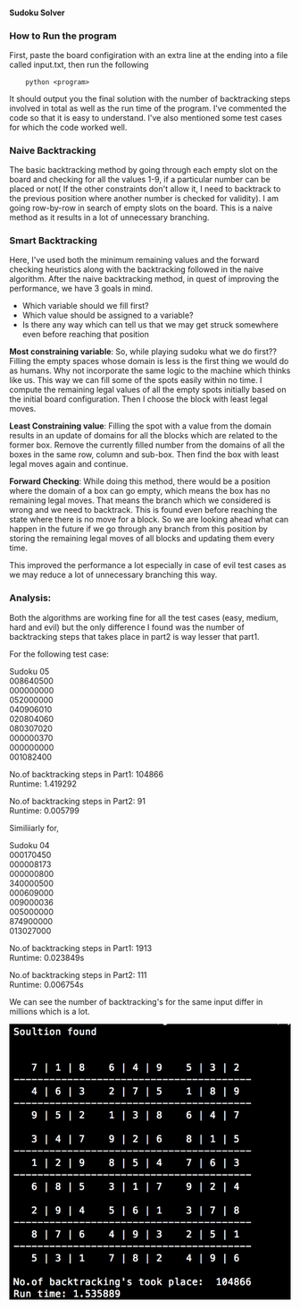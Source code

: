 #### Sudoku Solver
### How to Run the program

First, paste the board configiration with an extra line at the ending into a file called input.txt, then run the following

		python <program>

It should output you the final solution with the number of backtracking steps involved in total as well as the run time of the program. I've commented the code so that it is easy to understand. I've also mentioned some test cases for which the code worked well.

### Naive Backtracking

The basic backtracking method by going through each empty slot on the board and checking for all the values 1-9, if a particular number can be placed or not( If the other constraints don't allow it, I need to backtrack to the previous position where another number is checked for validity). I am going row-by-row in search of empty slots on the board. This is a naive method as it results in a lot of unnecessary branching.

### Smart Backtracking

Here, I've used both the minimum remaining values and the forward checking heuristics along with the backtracking followed in the naive algorithm. After the naive backtracking method, in quest of improving the performance, we have 3 goals in mind.

* Which variable should we fill first?
* Which value should be assigned to a variable?  
* Is there any way which can tell us that we may get struck somewhere even before reaching that position

**Most constraining variable**: So, while playing sudoku what we do first?? Filling the empty spaces whose domain is less is the first thing we would do as humans. Why not incorporate the same logic to the machine which thinks like us. This way we can fill some of the spots easily within no time. I compute the remaining legal values of all the empty spots initially based on the initial board configuration. Then I choose the block with least legal moves.

**Least Constraining value**: Filling the spot with a value from the domain results in an update of domains for all the blocks which are related to the former box. Remove the currently filled number from the domains of all the boxes in the same row, column and sub-box. Then find the box with least legal moves again and continue.


**Forward Checking**: While doing this method, there would be a position where the domain of a box can go empty, which means the box has no remaining legal moves. That means the branch which we considered is wrong and we need to backtrack. This is found even before reaching the state where there is no move for a block. So we are looking ahead what can happen in the future if we go through any branch from this position by storing the remaining legal moves of all blocks and updating them every time.


This improved the performance a lot especially in case of evil test cases as we may reduce a lot of unnecessary branching this way.



### Analysis:

Both the algorithms are working fine for all the test cases (easy, medium, hard and evil) but the only difference I found was the number of backtracking steps that takes place in part2 is way lesser that part1.


For the following test case:

Sudoku 05  
008640500  
000000000  
052000000  
040906010  
020804060  
080307020  
000000370  
000000000  
001082400  


No.of backtracking steps in Part1: 104866  
Runtime: 1.419292

No.of backtracking steps in Part2: 91			
Runtime: 0.005799


Similiiarly for,

Sudoku 04  
000170450  
000008173  
000000800  
340000500  
000609000  
009000036  
005000000  
874900000  
013027000  

No.of backtracking steps in Part1: 1913	 
Runtime: 0.023849s  

No.of backtracking steps in Part2: 111		
Runtime: 0.006754s

We can see the number of backtracking's for the same input differ in millions which is a lot.

![Image](./figure_1.jpeg)
